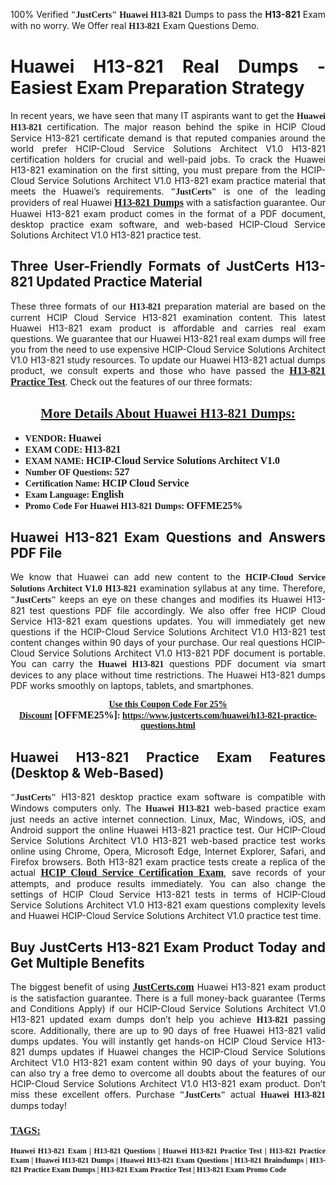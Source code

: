 <p style="text-align: justify;">100% Verified <span style="font-size:14px;"><span style="font-family:Georgia,serif;"><strong>"JustCerts"</strong></span></span> <span style="font-family:Georgia,serif;"><strong>Huawei H13-821</strong></span> Dumps to pass the <strong>H13-821</strong> Exam with no worry. We Offer real <span style="font-family:Georgia,serif;"><strong>H13-821</strong></span> Exam Questions Demo.</p>

<h1 style="text-align: justify;"><strong>Huawei H13-821 Real Dumps - Easiest Exam Preparation Strategy</strong></h1>

<p style="text-align: justify;">In recent years, we have seen that many IT aspirants want to get the <span style="font-family:Georgia,serif;"><strong>Huawei H13-821</strong></span> certification. The major reason behind the spike in HCIP Cloud Service H13-821 certificate demand is that reputed companies around the world prefer HCIP-Cloud Service Solutions Architect V1.0 H13-821 certification holders for crucial and well-paid jobs. To crack the Huawei H13-821 examination on the first sitting, you must prepare from the HCIP-Cloud Service Solutions Architect V1.0 H13-821 exam practice material that meets the Huawei’s requirements. <span style="font-size:14px;"><span style="font-family:Georgia,serif;"><strong>"JustCerts"</strong></span></span> is one of the leading providers of real Huawei <a href="https://www.justcerts.com/huawei/h13-821-practice-questions.html"><span style="font-size:16px;"><u><span style="font-family:Georgia,serif;"><strong>H13-821 Dumps</strong></span></u></span></a> with a satisfaction guarantee. Our Huawei H13-821 exam product comes in the format of a PDF document, desktop practice exam software, and web-based HCIP-Cloud Service Solutions Architect V1.0 H13-821 practice test.</p>

<h2 style="text-align: justify;"><strong>Three User-Friendly Formats of JustCerts H13-821 Updated Practice Material</strong></h2>

<p style="text-align: justify;">These three formats of our <span style="font-family:Georgia,serif;"><strong>H13-821 </strong></span> preparation material are based on the current HCIP Cloud Service H13-821 examination content. This latest Huawei H13-821 exam product is affordable and carries real exam questions. We guarantee that our Huawei H13-821 real exam dumps will free you from the need to use expensive HCIP-Cloud Service Solutions Architect V1.0 H13-821 study resources. To update our Huawei H13-821 actual dumps product, we consult experts and those who have passed the <a href="https://www.justcerts.com/huawei/h13-821-practice-questions.html"><u><span style="font-size:16px;"><span style="font-family:Georgia,serif;"><strong>H13-821 Practice Test</strong></span></span></u></a>. Check out the features of our three formats:</p>

<h2 style="text-align: center;"><u><strong><span style="font-family:Georgia,serif;">More Details About Huawei H13-821 Dumps:</span></strong></u></h2>

<ul>
	<li style="text-align: justify;"><span style="font-size:14px;"><span style="font-family:Georgia,serif;"><strong>VENDOR: </strong></span></span><span style="font-size:16px;"><span style="font-family:Georgia,serif;"><strong>Huawei</strong></span></span></li>
	<li style="text-align: justify;"><span style="font-size:14px;"><span style="font-family:Georgia,serif;"><strong>EXAM CODE: </strong></span></span><span style="font-size:16px;"><span style="font-family:Georgia,serif;"><strong>H13-821</strong></span></span></li>
	<li style="text-align: justify;"><span style="font-size:14px;"><span style="font-family:Georgia,serif;"><strong>EXAM NAME: </strong></span></span><span style="font-size:16px;"><span style="font-family:Georgia,serif;"><strong>HCIP-Cloud Service Solutions Architect V1.0</strong></span></span></li>
	<li style="text-align: justify;"><span style="font-size:14px;"><span style="font-family:Georgia,serif;"><strong>Number OF Questions: </strong></span></span><span style="font-size:16px;"><span style="font-family:Georgia,serif;"><strong>527</strong></span></span></li>
	<li style="text-align: justify;"><span style="font-size:14px;"><span style="font-family:Georgia,serif;"><strong>Certification Name: </strong></span></span><span style="font-size:16px;"><span style="font-family:Georgia,serif;"><strong>HCIP Cloud Service</strong></span></span></li>
	<li style="text-align: justify;"><span style="font-size:14px;"><span style="font-family:Georgia,serif;"><strong>Exam Language: </strong></span></span><span style="font-size:16px;"><span style="font-family:Georgia,serif;"><strong>English</strong></span></span></li>
	<li style="text-align: justify;"><span style="font-size:14px;"><span style="font-family:Georgia,serif;"><strong>Promo Code For Huawei H13-821 Dumps: </strong></span></span><span style="font-size:16px;"><span style="font-family:Georgia,serif;"><strong>OFFME25%</strong></span></span></li>
</ul>

<h2 style="text-align: justify;"><strong>Huawei H13-821 Exam Questions and Answers PDF File</strong></h2>

<p style="text-align: justify;">We know that Huawei can add new content to the <span style="font-family:Georgia,serif;"><strong>HCIP-Cloud Service Solutions Architect V1.0 H13-821</strong></span> examination syllabus at any time. Therefore, <span style="font-size:14px;"><span style="font-family:Georgia,serif;"><strong>"JustCerts"</strong></span></span> keeps an eye on these changes and modifies its Huawei H13-821 test questions PDF file accordingly. We also offer free HCIP Cloud Service H13-821 exam questions updates. You will immediately get new questions if the HCIP-Cloud Service Solutions Architect V1.0 H13-821 test content changes within 90 days of your purchase. Our real questions HCIP-Cloud Service Solutions Architect V1.0 H13-821 PDF document is portable. You can carry the <span style="font-family:Georgia,serif;"><strong>Huawei H13-821</strong></span> questions PDF document via smart devices to any place without time restrictions. The Huawei H13-821 dumps PDF works smoothly on laptops, tablets, and smartphones.</p>

<p style="text-align: center;"><span style="font-size:14px;"><span style="font-family:Georgia,serif;"><strong><u>Use this Coupon Code For 25% Discount</u> </strong></span></span><span style="font-size:16px;"><span style="font-family:Georgia,serif;"><strong>[OFFME25%]</strong></span></span><span style="font-size:14px;"><span style="font-family:Georgia,serif;"><strong>: <u><a href="https://www.justcerts.com/huawei/h13-821-practice-questions.html">https://www.justcerts.com/huawei/h13-821-practice-questions.html</a></u></strong></span></span></p>

<h2 style="text-align: justify;"><strong>Huawei H13-821 Practice Exam Features (Desktop & Web-Based)</strong></h2>

<p style="text-align: justify;"><span style="font-size:14px;"><span style="font-family:Georgia,serif;"><strong>"JustCerts"</strong></span></span> H13-821 desktop practice exam software is compatible with Windows computers only. The <span style="font-family:Georgia,serif;"><strong>Huawei H13-821</strong></span> web-based practice exam just needs an active internet connection. Linux, Mac, Windows, iOS, and Android support the online Huawei H13-821 practice test. Our HCIP-Cloud Service Solutions Architect V1.0 H13-821 web-based practice test works online using Chrome, Opera, Microsoft Edge, Internet Explorer, Safari, and Firefox browsers. Both H13-821 exam practice tests create a replica of the actual <u><a href="https://www.justcerts.com/huawei/hcip-certification-exams.html"><span style="font-size:16px;"><span style="font-family:Georgia,serif;"><strong>HCIP Cloud Service Certification Exam</strong></span></span></a></u>, save records of your attempts, and produce results immediately. You can also change the settings of HCIP Cloud Service H13-821 tests in terms of HCIP-Cloud Service Solutions Architect V1.0 H13-821 exam questions complexity levels and Huawei HCIP-Cloud Service Solutions Architect V1.0 practice test time.</p>

<h2 style="text-align: justify;"><strong>Buy JustCerts H13-821 Exam Product Today and Get Multiple Benefits</strong></h2>

<p style="text-align: justify;">The biggest benefit of using <a href="https://www.justcerts.com/"><u><span style="font-size:16px;"><span style="font-family:Georgia,serif;"><strong>JustCerts.com</strong></span></span></u></a> Huawei H13-821 exam product is the satisfaction guarantee. There is a full money-back guarantee (Terms and Conditions Apply) if our HCIP-Cloud Service Solutions Architect V1.0 H13-821 updated exam dumps don’t help you achieve <span style="font-family:Georgia,serif;"><strong>H13-821 </strong></span> passing score. Additionally, there are up to 90 days of free Huawei H13-821 valid dumps updates. You will instantly get hands-on HCIP Cloud Service H13-821 dumps updates if Huawei changes the HCIP-Cloud Service Solutions Architect V1.0 H13-821 exam content within 90 days of your buying. You can also try a free demo to overcome all doubts about the features of our HCIP-Cloud Service Solutions Architect V1.0 H13-821 exam product. Don’t miss these excellent offers. Purchase <span style="font-size:14px;"><span style="font-family:Georgia,serif;"><strong>"JustCerts"</strong></span></span> actual <span style="font-family:Georgia,serif;"><strong>Huawei H13-821</strong></span> dumps today!</p>

<h3 style="text-align: justify;"><u><span style="font-size:16px;"><span style="font-family:Georgia,serif;"><strong>TAGS:</strong></span></span></u></h3>

<p style="text-align: justify;"><span style="font-size:12px;"><span style="font-family:Georgia,serif;"><strong>Huawei H13-821 Exam | H13-821 Questions | Huawei H13-821 Practice Test | H13-821 Practice Exam | Huawei H13-821 Dumps | Huawei H13-821 Exam Questions | H13-821 Braindumps | H13-821 Practice Exam Dumps | H13-821 Exam Practice Test | H13-821 Exam Promo Code </strong></span></span></p>
